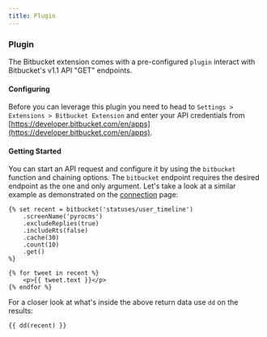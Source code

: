 ```yaml
---
title: Plugin
---
```


### Plugin

The Bitbucket extension comes with a pre-configured `plugin` interact with Bitbucket's v1.1 API "GET" endpoints.


#### Configuring

Before you can leverage this plugin you need to head to `Settings > Extensions > Bitbucket Extension` and enter your API credentials from [https://developer.bitbucket.com/en/apps](https://developer.bitbucket.com/en/apps).


#### Getting Started

You can start an API request and configure it by using the `bitbucket` function and chaining options. The `bitbucket` endpoint requires the desired endpoint as the one and only argument. Let's take a look at a similar example as demonstrated on the [connection](../connection) page:

    {% set recent = bitbucket('statuses/user_timeline')
        .screenName('pyrocms')
        .excludeReplies(true)
        .includeRts(false)
        .cache(30)
        .count(10)
        .get()
    %}
    
    {% for tweet in recent %}
        <p>{{ tweet.text }}</p>
    {% endfor %}

For a closer look at what's inside the above return data use `dd` on the results:
 
    {{ dd(recent) }}
